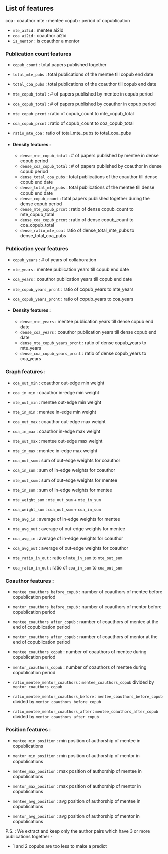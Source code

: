 
## List of features

coa : coauthor
mte : mentee
copub : period of copublication

- `mte_ai2id` : mentee ai2id
- `coa_ai2id` : coauthor ai2id
- `is_mentor` : is coauthor a mentor

### Publication count features
- `copub_count` : total papers published together 
- `total_mte_pubs` : total publications of the mentee till copub end date
- `total_coa_pubs` : total publications of the coauthor till copub end date
- `mte_copub_total` : # of papers published by mentee in copub period
- `coa_copub_total` : # of papers published by coauthor in copub period
- `mte_copub_prcnt` : ratio of copub_count to mte_copub_total
- `coa_copub_prcnt` : ratio of copub_count to coa_copub_total
- `ratio_mte_coa` : ratio of total_mte_pubs to total_coa_pubs

- #### Density features :
    - `dense_mte_copub_total` : # of papers published by mentee in dense copub period
    - `dense_coa_copub_total` : # of papers published by coauthor in dense copub period
    - `dense_total_coa_pubs` : total publications of the coauthor till dense copub end date
    - `dense_total_mte_pubs` : total publications of the mentee till dense copub end date
    - `dense_copub_count` : total papers published together during the dense copub period
    - `dense_mte_copub_prcnt` : ratio of dense copub_count to mte_copub_total
    - `dense_coa_copub_prcnt` : ratio of dense copub_count to coa_copub_total
    - `dense_ratio_mte_coa` : ratio of dense_total_mte_pubs to dense_total_coa_pubs

### Publication year features
- `copub_years` : # of years of collaboration
- `mte_years` : mentee publication years till copub end date
- `coa_years` : coauthor publication years till copub end date
- `mte_copub_years_prcnt` : ratio of copub_years to mte_years
- `coa_copub_years_prcnt` : ratio of copub_years to coa_years

- #### Density features : 
    - `dense_mte_years` : mentee publication years till dense copub end date
    - `dense_coa_years` : coauthor publication years till dense copub end date
    - `dense_mte_copub_years_prcnt` : ratio of dense copub_years to mte_years
    - `dense_coa_copub_years_prcnt` : ratio of dense copub_years to coa_years


### Graph features : 

  - `coa_out_min` : coauthor out-edge min weight
  - `coa_in_min` : coauthor in-edge min weight
  - `mte_out_min` : mentee out-edge min weight
  - `mte_in_min` : mentee in-edge min weight
    

  - `coa_out_max` : coauthor  out-edge max weight
  - `coa_in_max` : coauthor in-edge max weight
  - `mte_out_max` : mentee  out-edge max weight
  - `mte_in_max` : mentee in-edge max weight


  - `coa_out_sum` : sum of  out-edge weights for coauthor
  - `coa_in_sum` : sum of in-edge weights for coauthor
  - `mte_out_sum` : sum of  out-edge weights for mentee
  - `mte_in_sum` : sum of in-edge weights for mentee 
  

  - `mte_weight_sum` : `mte_out_sum` + `mte_in_sum`
  - `coa_weight_sum` : `coa_out_sum` + `coa_in_sum`
    

  - `mte_avg_in` : average of in-edge weights for mentee
  - `mte_avg_out` : average of  out-edge weights for mentee
  - `coa_avg_in` : average of in-edge weights for coauthor
  - `coa_avg_out` : average of  out-edge weights for coauthor

  - `mte_ratio_in_out` : ratio of `mte_in_sum` to `mte_out_sum`
  - `coa_ratio_in_out` : ratio of `coa_in_sum` to `coa_out_sum`

### Coauthor features :

- `mentee_coauthors_before_copub` : number of coauthors of mentee before copublication period
- `mentor_coauthors_before_copub` : number of coauthors of mentor before copublication period


- `mentee_coauthors_after_copub` : number of coauthors of mentee at the end of copublication period
- `mentor_coauthors_after_copub` : number of coauthors of mentor at the end of copublication period


- `mentee_coauthors_copub` : number of coauthors of mentee during copublication period
- `mentor_coauthors_copub` : number of coauthors of mentee during copublication period


- `ratio_mentee_mentor_coauthors` : `mentee_coauthors_copub` divided by `mentor_coauthors_copub`
- `ratio_mentee_mentor_coauthors_before` : `mentee_coauthors_before_copub` divided by `mentor_coauthors_before_copub`
- `ratio_mentee_mentor_coauthors_after` : `mentee_coauthors_after_copub` divided by `mentor_coauthors_after_copub`

### Position features :
- `mentee_min_position` : min position of authorship of mentee in copublications
- `mentor_min_position` : min position of authorship of mentor in copublications


- `mentee_max_position` : max position of authorship of mentee in copublications
- `mentor_max_position` : max position of authorship of mentor in copublications


- `mentee_avg_position` : avg position of authorship of mentee in copublications
- `mentor_avg_position` : avg position of authorship of mentor in copublications



P.S. : 
We extract and keep only the author pairs which have 3 or more publications together -
- 1 and 2 copubs are too less to make a predict 